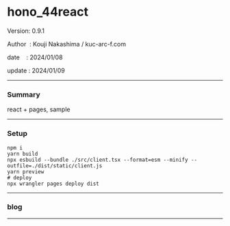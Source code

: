 ﻿# hono_44react

 Version: 0.9.1

 Author  : Kouji Nakashima / kuc-arc-f.com

 date    : 2024/01/08

 update  : 2024/01/09

***
### Summary

react + pages, sample

***
### Setup

```
npm i
yarn build
npx esbuild --bundle ./src/client.tsx --format=esm --minify --outfile=./dist/static/client.js
yarn preview
# deploy
npx wrangler pages deploy dist
```
***
### blog 


***

